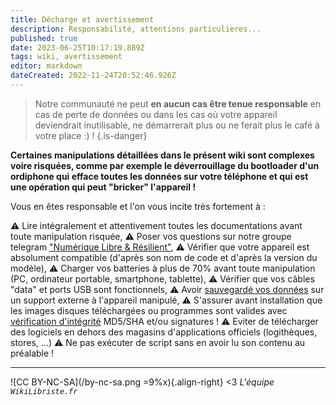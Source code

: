 ```yaml
---
title: Décharge et avertissement
description: Responsabilité, attentions particulières...
published: true
date: 2023-06-25T10:17:19.889Z
tags: wiki, avertissement
editor: markdown
dateCreated: 2022-11-24T20:52:46.926Z
---
```


> Notre communauté ne peut **en aucun cas être tenue responsable** en cas de perte de données ou dans les cas où votre appareil deviendrait inutilisable, ne démarrerait plus ou ne ferait plus le café à votre place :) !
{.is-danger}


**Certaines manipulations détaillées dans le présent wiki sont complexes voire risquées, comme par exemple le déverrouillage du bootloader d'un ordiphone qui efface toutes les données sur votre téléphone et qui est une opération qui peut "bricker" l'appareil !**

Vous en êtes responsable et l'on vous incite très fortement à :

:warning: Lire intégralement et  attentivement toutes les documentations avant toute manipulation risquée,
:warning: Poser vos questions sur notre groupe telegram ["Numérique Libre & Résilient"](https://t.me/securite_informatique_libre),
:warning: Vérifier que votre appareil est absolument compatible (d'après son nom de code et d'après la version du modèle),
:warning: Charger vos batteries à plus de 70% avant toute manipulation (PC, ordinateur portable, smartphone, tablette),
:warning: Vérifier que vos câbles "data" et ports USB sont fonctionnels,
:warning: Avoir [sauvegardé vos données](/tutoriels/sauvegarde) sur un support externe à l'appareil manipulé,
:warning: S'assurer avant installation que les images disques téléchargées ou programmes sont valides avec [vérification d'intégrité](/intermediaire/integrite) MD5/SHA et/ou signatures !
:warning: Eviter de télécharger des logiciels en dehors des magasins d'applications officiels (logithèques, stores, ...)
:warning: Ne pas exécuter de script sans en avoir lu son contenu au préalable !

---
![CC BY-NC-SA](/by-nc-sa.png =9%x){.align-right} <3 *L'équipe `WikiLibriste.fr`*